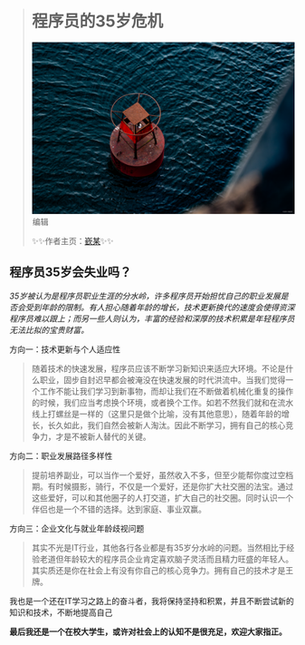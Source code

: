 > #  程序员的35岁危机
>
> ![img](https://raw.githubusercontent.com/QinMou000/pic/main/6f2b920cd38b273e9349974209147fee.png)![点击并拖拽以移动](data:image/gif;base64,R0lGODlhAQABAPABAP///wAAACH5BAEKAAAALAAAAAABAAEAAAICRAEAOw==)编辑
>
> ✨✨作者主页：[嶔某](https://blog.csdn.net/2301_80194476?spm=1000.2115.3001.5343)✨✨

## 程序员35岁会失业吗？

*35岁被认为是程序员职业生涯的分水岭，许多程序员开始担忧自己的职业发展是否会受到年龄的限制。有人担心随着年龄的增长，技术更新换代的速度会使得资深程序员难以跟上；而另一些人则认为，丰富的经验和深厚的技术积累是年轻程序员无法比拟的宝贵财富。*

方向一：技术更新与个人适应性

> 随着技术的快速发展，程序员应该不断学习新知识来适应大环境。不论是什么职业，固步自封迟早都会被淹没在快速发展的时代洪流中。当我们觉得一个工作不能让我们学习到新事物，而却让我们在不断做着机械化重复的操作的时候，我们应当考虑换个环境，或者换个工作。如若不然我们就和在流水线上打螺丝是一样的（这里只是做个比喻，没有其他意思），随着年龄的增长，长久如此，我们自然会被新人淘汰。因此不断学习，拥有自己的核心竞争力，才是不被新人替代的关键。

方向二：职业发展路径多样性

> 提前培养副业，可以当作一个爱好，虽然收入不多，但至少能帮你度过空档期。有时候摄影，骑行，不仅是一个爱好，还是你扩大社交圈的法宝。通过这些爱好，可以和其他圈子的人打交道，扩大自己的社交圈。同时认识一个伴侣也是一个不错的选择。达到家庭、事业双赢。

方向三：企业文化与就业年龄歧视问题

> 其实不光是IT行业，其他各行各业都是有35岁分水岭的问题。当然相比于经验老道但年龄较大的程序员企业肯定喜欢脑子灵活而且精力旺盛的年轻人。其实质还是你在社会上有没有你自己的核心竞争力。拥有自己的技术才是王牌。

我也是一个还在IT学习之路上的奋斗者，我将保持坚持和积累，并且不断尝试新的知识和技术，不断地提高自己

**最后我还是一个在校大学生，或许对社会上的认知不是很充足，欢迎大家指正。**